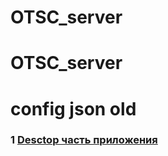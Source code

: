 # OTSC_server
# OTSC_server
# config json old
### 1 [Desctop часть приложения](https://github.com/Gandoler/Project_cpo)
